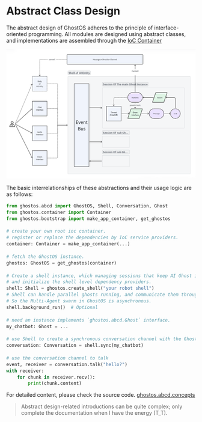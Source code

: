 # Abstract Class Design

The abstract design of GhostOS adheres to the principle of interface-oriented programming.
All modules are designed using abstract classes, and implementations are assembled through
the [IoC Container](/en/concepts/ioc_container.md)

![architecture](../../assets/architecture.png)

The basic interrelationships of these abstractions and their usage logic are as follows:

```python
from ghostos.abcd import GhostOS, Shell, Conversation, Ghost
from ghostos.container import Container
from ghostos.bootstrap import make_app_container, get_ghostos

# create your own root ioc container.
# register or replace the dependencies by IoC service providers.
container: Container = make_app_container(...)

# fetch the GhostOS instance.
ghostos: GhostOS = get_ghostos(container)

# Create a shell instance, which managing sessions that keep AI Ghost inside it.
# and initialize the shell level dependency providers.
shell: Shell = ghostos.create_shell("your robot shell")
# Shell can handle parallel ghosts running, and communicate them through an EventBus.
# So the Multi-Agent swarm in GhostOS is asynchronous.
shell.background_run()  # Optional

# need an instance implements `ghostos.abcd.Ghost` interface.
my_chatbot: Ghost = ...

# use Shell to create a synchronous conversation channel with the Ghost.
conversation: Conversation = shell.sync(my_chatbot)

# use the conversation channel to talk
event, receiver = conversation.talk("hello?")
with receiver:
    for chunk in receiver.recv():
        print(chunk.content)

```

For detailed content, please check the source code. [ghostos.abcd.concepts](https://github.com/ghost-in-moss/GhostOS/tree/main/ghostos/abcd/concepts.py)

> Abstract design-related introductions can be quite complex; 
> only complete the documentation when I have the energy (T_T).